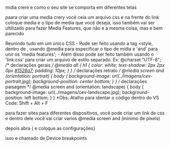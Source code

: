 
midia crere e como o seu site se comporta em diferentes telas

paara criar uma media crery você ceia um arquivo css e na frente do link coloque media e o tipo de media que você deseja, isso também vai ser ultilizado para fazer Media Features, que não e a mesma coisa, mas e bem parecido

Reunindo tudo em um único CSS - Pode ser feito usando a tag <style, dentro de <head>, usando @media para especificar o tipo de mídia e 'and' para unir os 'media features'; - Além disso pode ser feito também usando o 'link:css' para criar um arquivo de estilo separado. Ex: @charset "UTF-8"; /* declarações gerais */ @media all { h1 { color: white; text-shadow: 2px 2px 0px [#1526a7](https://www.youtube.com/hashtag/1526a7); padding: 10px; } } /* declarações retrato */ @media screen and (orientation: portrait) { body { background-image: url(../imagens/cev-portrait.jpg); background-position: center bottom; } } /* declarações paisagem */ @media screen and (orientation: landscape) { body { background-image: url(../imagens/cev-landscape.jpg); background-position: left bottom; } } *Obs: Atalho para identar o código dentro do VS Code: Shift + Alt + F







para fazer sites para diferentes dispositivos, você pode criar um link de css e dentro dele você vai criar varios @media screen and (minimo de pixels)

depois abra { e coloque as configurações}

isso e chamado de Device breakpoints